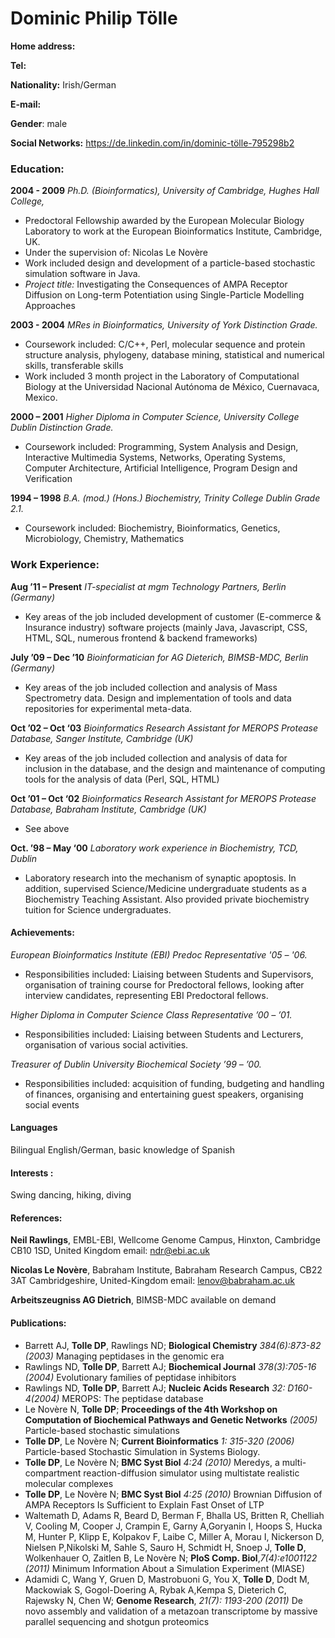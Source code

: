 # Dominic Philip Tölle

__Home address:__


__Tel:__

__Nationality:__ Irish/German

__E-mail:__

__Gender__: male

__Social Networks:__ https://de.linkedin.com/in/dominic-tölle-795298b2


### Education:
__2004 - 2009__ _Ph.D. (Bioinformatics), University of Cambridge, Hughes Hall College,_

* Predoctoral Fellowship awarded by the European Molecular Biology Laboratory to work at the
European Bioinformatics Institute, Cambridge, UK.
* Under the supervision of: Nicolas Le Novère
* Work included design and development of a particle-based stochastic simulation software in Java.
* _Project title:_ Investigating the Consequences of AMPA Receptor Diffusion on Long-term
Potentiation using Single-Particle Modelling Approaches

__2003 - 2004__ _MRes in Bioinformatics, University of York
Distinction Grade._

* Coursework included: C/C++, Perl, molecular sequence and protein structure analysis, phylogeny,
database mining, statistical and numerical skills, transferable skills
* Work included 3 month project in the Laboratory of Computational Biology at the Universidad
Nacional Autónoma de México, Cuernavaca, Mexico.

__2000 – 2001__
_Higher Diploma in Computer Science, University College Dublin
Distinction Grade._

* Coursework included: Programming, System Analysis and Design, Interactive Multimedia
Systems, Networks, Operating Systems, Computer Architecture, Artificial Intelligence, Program
Design and Verification

__1994 – 1998__
_B.A. (mod.) (Hons.) Biochemistry, Trinity College Dublin
Grade 2.1._

* Coursework included: Biochemistry, Bioinformatics, Genetics, Microbiology, Chemistry,
Mathematics


### Work Experience:
__Aug ’11 – Present__ _IT-specialist at mgm Technology Partners, Berlin (Germany)_
* Key areas of the job included development of customer (E-commerce & Insurance industry)
software projects (mainly Java, Javascript, CSS, HTML, SQL, numerous frontend & backend
frameworks)

__July ’09 – Dec ’10__ _Bioinformatician for AG Dieterich, BIMSB-MDC, Berlin (Germany)_
* Key areas of the job included collection and analysis of Mass Spectrometry data. Design and
implementation of tools and data repositories for experimental meta-data.

__Oct ’02 – Oct ‘03__ _Bioinformatics Research Assistant for MEROPS Protease Database, Sanger Institute, Cambridge (UK)_
* Key areas of the job included collection and analysis of data for inclusion in the database, and the
design and maintenance of computing tools for the analysis of data (Perl, SQL, HTML)

__Oct ’01 – Oct ‘02__ _Bioinformatics Research Assistant for MEROPS Protease Database, Babraham
Institute, Cambridge (UK)_
* See above

__Oct. ’98 – May ‘00__ _Laboratory work experience in Biochemistry, TCD, Dublin_
* Laboratory research into the mechanism of synaptic apoptosis. In addition, supervised
Science/Medicine undergraduate students as a Biochemistry Teaching Assistant. Also provided
private biochemistry tuition for Science undergraduates.

#### Achievements:
_European Bioinformatics Institute (EBI) Predoc Representative '05 – '06._
* Responsibilities included: Liaising between Students and Supervisors, organisation of training
course for Predoctoral fellows, looking after interview candidates, representing EBI Predoctoral
fellows.

_Higher Diploma in Computer Science Class Representative ’00 – ’01._
* Responsibilities included: Liaising between Students and Lecturers, organisation of various social
activities.

_Treasurer of Dublin University Biochemical Society ’99 – ’00._
* Responsibilities included: acquisition of funding, budgeting and handling of finances, organising
and entertaining guest speakers, organising social events

#### Languages
Bilingual English/German, basic knowledge of Spanish

#### Interests :
Swing dancing, hiking, diving

#### References:
__Neil Rawlings__,
EMBL-EBI,
Wellcome Genome Campus,
Hinxton,
Cambridge CB10 1SD,
United Kingdom
email: ndr@ebi.ac.uk

__Nicolas Le Novère__,
Babraham Institute,
Babraham Research Campus,
CB22 3AT Cambridgeshire,
United-Kingdom
email: lenov@babraham.ac.uk

__Arbeitszeugniss AG Dietrich__, BIMSB-MDC available on demand

#### Publications:
* Barrett AJ, __Tolle DP__, Rawlings ND; __Biological Chemistry__ _384(6):873-82 (2003)_
Managing peptidases in the genomic era
* Rawlings ND, __Tolle DP__, Barrett AJ; __Biochemical Journal__ _378(3):705-16 (2004)_
Evolutionary families of peptidase inhibitors
* Rawlings ND, __Tolle DP__, Barrett AJ; __Nucleic Acids Research__ _32: D160-4(2004)_
MEROPS: The peptidase database
* Le Novère N, __Tolle DP__; __Proceedings of the 4th Workshop on Computation of Biochemical Pathways and
Genetic Networks__ _(2005)_
Particle-based stochastic simulations
* __Tolle DP__, Le Novère N; __Current Bioinformatics__ _1: 315-320 (2006)_
Particle-based Stochastic Simulation in Systems Biology.
* __Tolle DP__, Le Novère N; __BMC Syst Biol__ _4:24 (2010)_
Meredys, a multi-compartment reaction-diffusion simulator using multistate realistic molecular
complexes
* __Tolle DP__, Le Novère N; __BMC Syst Biol__ _4:25 (2010)_
Brownian Diffusion of AMPA Receptors Is Sufficient to Explain Fast Onset of LTP
* Waltemath D, Adams R, Beard D, Berman F, Bhalla US, Britten R, Chelliah V, Cooling M, Cooper J,
Crampin E, Garny A,Goryanin I, Hoops S, Hucka M, Hunter P, Klipp E, Kolpakov F, Laibe C, Miller A,
Morau I, Nickerson D, Nielsen P,Nikolski M, Sahle S, Sauro H, Schmidt H, Snoep J, __Tolle D__, Wolkenhauer
O, Zaitlen B, Le Novère N; __PloS Comp. Biol__,_7(4):e1001122 (2011)_
Minimum Information About a Simulation Experiment (MIASE)
* Adamidi C, Wang Y, Gruen D, Mastrobuoni G, You X, __Tolle D__, Dodt M, Mackowiak S, Gogol-Doering A,
Rybak A,Kempa S, Dieterich C, Rajewsky N, Chen W; __Genome Research__, _21(7): 1193-200 (2011)_
De novo assembly and validation of a metazoan transcriptome by massive parallel sequencing and
shotgun proteomics
